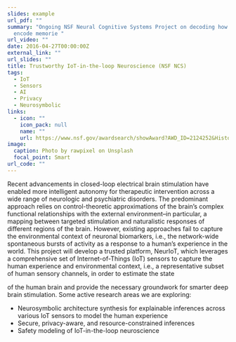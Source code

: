 ```yaml
---
slides: example
url_pdf: ""
summary: "O﻿ngoing NSF Neural Cognitive Systems Project on decoding how humans
  encode memorie "
url_video: ""
date: 2016-04-27T00:00:00Z
external_link: ""
url_slides: ""
title: Trustworthy IoT-in-the-loop Neuroscience (NSF NCS)
tags:
  - IoT
  - Sensors
  - AI
  - Privacy
  - Neurosymbolic
links:
  - icon: ""
    icon_pack: null
    name: ""
    url: https://www.nsf.gov/awardsearch/showAward?AWD_ID=2124252&HistoricalAwards=false
image:
  caption: Photo by rawpixel on Unsplash
  focal_point: Smart
url_code: ""
---
```

Recent advancements in closed-loop electrical brain stimulation have enabled more intelligent autonomy for therapeutic intervention across a wide range of neurologic and psychiatric disorders. The predominant approach relies on control-theoretic approximations of the brain’s complex functional relationships with the external environment–in particular, a mapping between targeted stimulation and naturalistic responses of different regions of the brain. However, existing approaches fail to capture the environmental context of neuronal biomarkers, i.e., the network-wide spontaneous bursts of activity as a response to a human’s experience in the world. This project will develop a trusted platform, NeurIoT, which leverages a comprehensive set of Internet-of-Things (IoT) sensors to capture the human experience and environmental context, i.e., a representative subset of human sensory channels, in order to estimate the state

of the human brain and provide the necessary groundwork for smarter deep brain stimulation. Some active research areas we are exploring:

* Neurosymbolic architecture synthesis for explainable inferences across various IoT sensors to model the human experience
* Secure, privacy-aware, and resource-constrained inferences
* Safety modeling of IoT-in-the-loop neuroscience